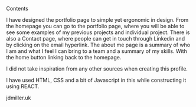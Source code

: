 Contents

I have designed the portfolio page to simple yet ergonomic in design. From the homepage you can go to the portfolio page, where you will be able to see some examples of my previous projects and individual project. There is also a Contact page, where people can get in touch through Linkedin and by clicking on the email hyperlink. The about me page is a summary of who I am and what I feel I can bring to a team and a summary of my skills. With the home button linking back to the homepage.

I did not take inspiration from any other sources when creating this profile.

I have used HTML, CSS and a bit of Javascript in this while constructing it using REACT.

jdmiller.uk

